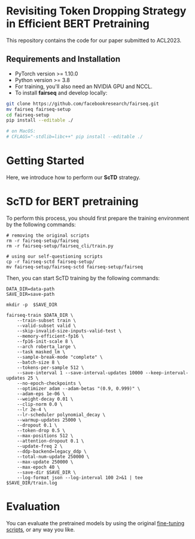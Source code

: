 # Revisiting Token Dropping Strategy in Efficient BERT Pretraining

This repository contains the code for our paper submitted to ACL2023.

## Requirements and Installation

- PyTorch version >= 1.10.0
- Python version >= 3.8
- For training, you'll also need an NVIDIA GPU and NCCL.
- To install **fairseq** and develop locally:

``` bash
git clone https://github.com/facebookresearch/fairseq.git
mv fairseq fairseq-setup
cd fairseq-setup
pip install --editable ./

# on MacOS:
# CFLAGS="-stdlib=libc++" pip install --editable ./
```

# Getting Started
Here, we introduce how to perform our **ScTD** strategy.

# ScTD for BERT pretraining
To perform this process, you should first prepare the training environment by the following commands:

``` 
# removing the original scripts
rm -r fairseq-setup/fairseq
rm -r fairseq-setup/fairseq_cli/train.py

# using our self-questioning scripts
cp -r fairseq-sctd fairseq-setup/
mv fairseq-setup/fairseq-sctd fairseq-setup/fairseq
```

Then, you can start ScTD training by the following commands:

``` 
DATA_DIR=data-path
SAVE_DIR=save-path

mkdir -p  $SAVE_DIR

fairseq-train $DATA_DIR \
    --train-subset train \
    --valid-subset valid \
    --skip-invalid-size-inputs-valid-test \
    --memory-efficient-fp16 \
    --fp16-init-scale 8 \
    --arch roberta_large \
    --task masked_lm \
    --sample-break-mode "complete" \
    --batch-size 8 \
    --tokens-per-sample 512 \
    --save-interval 1 --save-interval-updates 10000 --keep-interval-updates 25 \
    --no-epoch-checkpoints \
    --optimizer adam --adam-betas "(0.9, 0.999)" \
    --adam-eps 1e-06 \
    --weight-decay 0.01 \
    --clip-norm 0.0 \
    --lr 2e-4 \
    --lr-scheduler polynomial_decay \
    --warmup-updates 25000 \
    --dropout 0.1 \
    --token-drop 0.5 \
    --max-positions 512 \
    --attention-dropout 0.1 \
    --update-freq 2 \
    --ddp-backend=legacy_ddp \
    --total-num-update 250000 \
    --max-update 250000 \
    --max-epoch 40 \
    --save-dir $SAVE_DIR \
    --log-format json --log-interval 100 2>&1 | tee $SAVE_DIR/train.log

```

# Evaluation
You can evaluate the pretrained models by using the original [fine-tuning scripts](https://github.com/facebookresearch/fairseq/tree/main/examples/roberta), or any way you like.



